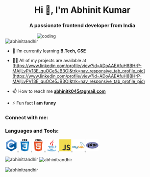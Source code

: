 <h1 align="center">Hi 👋, I'm Abhinit Kumar</h1>
<h3 align="center">A passionate frontend developer from India</h3>

<img align="right" alt="coding" width="400" src=https://camo.githubusercontent.com/19db51af5f90f1b152bc0b9078f5fe97053955be5074f03f17019c70345bdcdb/68747470733a2f2f6d69726f2e6d656469756d2e636f6d2f6d61782f313336302f302a37513379765349765f7430696f4a2d5a2e676966>

<p align="left"> <img src="https://komarev.com/ghpvc/?username=abhinitrandhir&label=Profile%20views&color=0e75b6&style=flat" alt="abhinitrandhir" /> </p>

- 🌱 I’m currently learning **B.Tech, CSE**

- 👨‍💻 All of my projects are available at [https://www.linkedin.com/profile/view?id=ADoAAEAfuH8BHrP-MAjlLvPV13E_guOCe5JB3OI&trk=nav_responsive_tab_profile_pic](https://www.linkedin.com/profile/view?id=ADoAAEAfuH8BHrP-MAjlLvPV13E_guOCe5JB3OI&trk=nav_responsive_tab_profile_pic)

- 📫 How to reach me **abhinitk045@gmail.com**

- ⚡ Fun fact **I am funny**

<h3 align="left">Connect with me:</h3>
<p align="left">
</p>

<h3 align="left">Languages and Tools:</h3>
<p align="left"> <a href="https://www.cprogramming.com/" target="_blank" rel="noreferrer"> <img src="https://raw.githubusercontent.com/devicons/devicon/master/icons/c/c-original.svg" alt="c" width="40" height="40"/> </a> <a href="https://www.w3schools.com/css/" target="_blank" rel="noreferrer"> <img src="https://raw.githubusercontent.com/devicons/devicon/master/icons/css3/css3-original-wordmark.svg" alt="css3" width="40" height="40"/> </a> <a href="https://www.w3.org/html/" target="_blank" rel="noreferrer"> <img src="https://raw.githubusercontent.com/devicons/devicon/master/icons/html5/html5-original-wordmark.svg" alt="html5" width="40" height="40"/> </a> <a href="https://www.java.com" target="_blank" rel="noreferrer"> <img src="https://raw.githubusercontent.com/devicons/devicon/master/icons/java/java-original.svg" alt="java" width="40" height="40"/> </a> <a href="https://developer.mozilla.org/en-US/docs/Web/JavaScript" target="_blank" rel="noreferrer"> <img src="https://raw.githubusercontent.com/devicons/devicon/master/icons/javascript/javascript-original.svg" alt="javascript" width="40" height="40"/> </a> <a href="https://www.mysql.com/" target="_blank" rel="noreferrer"> <img src="https://raw.githubusercontent.com/devicons/devicon/master/icons/mysql/mysql-original-wordmark.svg" alt="mysql" width="40" height="40"/> </a> <a href="https://www.php.net" target="_blank" rel="noreferrer"> <img src="https://raw.githubusercontent.com/devicons/devicon/master/icons/php/php-original.svg" alt="php" width="40" height="40"/> </a> </p>

<p><img align="left" src="https://github-readme-stats.vercel.app/api/top-langs?username=abhinitrandhir&show_icons=true&locale=en&layout=compact" alt="abhinitrandhir" /></p>

<p>&nbsp;<img align="center" src="https://github-readme-stats.vercel.app/api?username=abhinitrandhir&show_icons=true&locale=en" alt="abhinitrandhir" /></p>

<p><img align="center" src="https://github-readme-streak-stats.herokuapp.com/?user=abhinitrandhir&" alt="abhinitrandhir" /></p>
